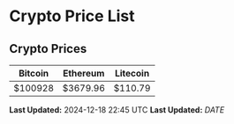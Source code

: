# Crypto Price List

## Crypto Prices
| Bitcoin | Ethereum | Litecoin |
| ------- | -------- | -------- |
| $100928 | $3679.96 | $110.79 |
**Last Updated:** 2024-12-18 22:45 UTC
**Last Updated:** $DATE$
